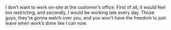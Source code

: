 I don’t want to work on-site at the customer’s office. First of all, it would feel too restricting, and secondly, I would be working late every day. Those guys, they're gonna watch over you, and you won't have the freedom to just leave when work’s done like I can now.

